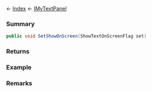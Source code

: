 ← [Index](Api-Index) ← [IMyTextPanel](Sandbox.ModAPI.Ingame.IMyTextPanel)

### Summary

```csharp
public void SetShowOnScreen(ShowTextOnScreenFlag set)
```

### Returns

### Example

### Remarks

